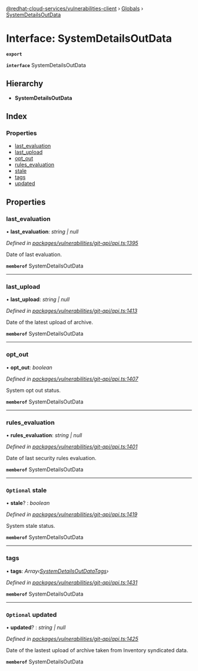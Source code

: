 [@redhat-cloud-services/vulnerabilities-client](../README.md) › [Globals](../globals.md) › [SystemDetailsOutData](systemdetailsoutdata.md)

# Interface: SystemDetailsOutData

**`export`** 

**`interface`** SystemDetailsOutData

## Hierarchy

* **SystemDetailsOutData**

## Index

### Properties

* [last_evaluation](systemdetailsoutdata.md#last_evaluation)
* [last_upload](systemdetailsoutdata.md#last_upload)
* [opt_out](systemdetailsoutdata.md#opt_out)
* [rules_evaluation](systemdetailsoutdata.md#rules_evaluation)
* [stale](systemdetailsoutdata.md#optional-stale)
* [tags](systemdetailsoutdata.md#tags)
* [updated](systemdetailsoutdata.md#optional-updated)

## Properties

###  last_evaluation

• **last_evaluation**: *string | null*

*Defined in [packages/vulnerabilities/git-api/api.ts:1395](https://github.com/RedHatInsights/javascript-clients/blob/master/packages/vulnerabilities/git-api/api.ts#L1395)*

Date of last evaluation.

**`memberof`** SystemDetailsOutData

___

###  last_upload

• **last_upload**: *string | null*

*Defined in [packages/vulnerabilities/git-api/api.ts:1413](https://github.com/RedHatInsights/javascript-clients/blob/master/packages/vulnerabilities/git-api/api.ts#L1413)*

Date of the latest upload of archive.

**`memberof`** SystemDetailsOutData

___

###  opt_out

• **opt_out**: *boolean*

*Defined in [packages/vulnerabilities/git-api/api.ts:1407](https://github.com/RedHatInsights/javascript-clients/blob/master/packages/vulnerabilities/git-api/api.ts#L1407)*

System opt out status.

**`memberof`** SystemDetailsOutData

___

###  rules_evaluation

• **rules_evaluation**: *string | null*

*Defined in [packages/vulnerabilities/git-api/api.ts:1401](https://github.com/RedHatInsights/javascript-clients/blob/master/packages/vulnerabilities/git-api/api.ts#L1401)*

Date of last security rules evaluation.

**`memberof`** SystemDetailsOutData

___

### `Optional` stale

• **stale**? : *boolean*

*Defined in [packages/vulnerabilities/git-api/api.ts:1419](https://github.com/RedHatInsights/javascript-clients/blob/master/packages/vulnerabilities/git-api/api.ts#L1419)*

System stale status.

**`memberof`** SystemDetailsOutData

___

###  tags

• **tags**: *Array‹[SystemDetailsOutDataTags](systemdetailsoutdatatags.md)›*

*Defined in [packages/vulnerabilities/git-api/api.ts:1431](https://github.com/RedHatInsights/javascript-clients/blob/master/packages/vulnerabilities/git-api/api.ts#L1431)*

**`memberof`** SystemDetailsOutData

___

### `Optional` updated

• **updated**? : *string | null*

*Defined in [packages/vulnerabilities/git-api/api.ts:1425](https://github.com/RedHatInsights/javascript-clients/blob/master/packages/vulnerabilities/git-api/api.ts#L1425)*

Date of the lastest upload of archive taken from Inventory syndicated data.

**`memberof`** SystemDetailsOutData
